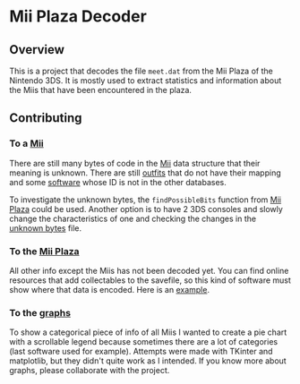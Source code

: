# Mii Plaza Decoder

## Overview

This is a project that decodes the file `meet.dat` from the Mii Plaza of the Nintendo 3DS. It is mostly used to extract statistics and information about the Miis that have been encountered in the plaza.

## Contributing

### To a [Mii](/mii.py)

There are still many bytes of code in the [Mii](/mii.py) data structure that their meaning is unknown. There are still [outfits](/mappings/outfit.py) that do not have their mapping and some [software](/mappings/software.py) whose ID is not in the other databases.

To investigate the unknown bytes, the `findPossibleBits` function from [Mii Plaza](/miiPlaza.py) could be used. Another option is to have 2 3DS consoles and slowly change the characteristics of one and checking the changes in the [unknown bytes](/miisUnknownBytes.csv) file.

### To the [Mii Plaza](/miiPlaza.py)

All other info except the Miis has not been decoded yet. You can find online resources that add collectables to the savefile, so this kind of software must show where that data is encoded. Here is an [example](https://github.com/marcrobledo/savegame-editors/blob/master/streetpass-mii-plaza/streetpass-mii-plaza.js).

### To the [graphs](/grapher.py)

To show a categorical piece of info of all Miis I wanted to create a pie chart with a scrollable legend because sometimes there are a lot of categories (last software used for example). Attempts were made with TKinter and matplotlib, but they didn't quite work as I intended. If you know more about graphs, please collaborate with the project.
